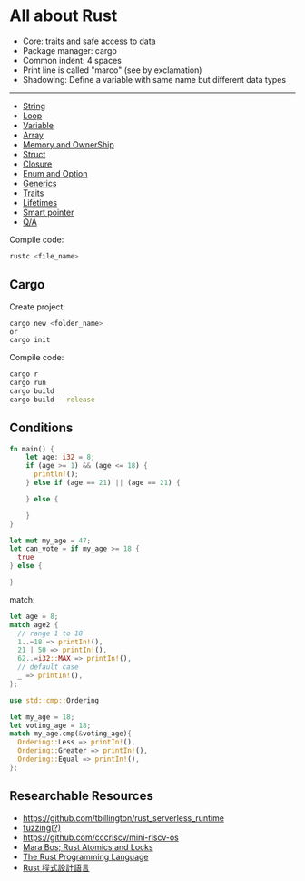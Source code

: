 # All about Rust

- Core: traits and safe access to data
- Package manager: cargo
- Common indent: 4 spaces
- Print line is called "marco" (see by exclamation)
- Shadowing: Define a variable with same name but different data types 

---

- [String](./string/)
- [Loop](./loop/)
- [Variable](./variable/)
- [Array](./array/)
- [Memory and OwnerShip](./memory-and-ownership/)
- [Struct](./struct/)
- [Closure](./closure/)
- [Enum and Option](./enum-and-option/)
- [Generics](./generics/)
- [Traits](./trait/)
- [Lifetimes](./lifetimes/)
- [Smart pointer](./smart-pointers/)
- [Q/A](./qa/)

Compile code:

```sh
rustc <file_name>
```

## Cargo

Create project:

```sh
cargo new <folder_name>
or
cargo init
```

Compile code:

```sh
cargo r
cargo run
cargo build
cargo build --release
```

## Conditions

```rust
fn main() {
    let age: i32 = 8;
    if (age >= 1) && (age <= 18) {
      println!();
    } else if (age == 21) || (age == 21) {

    } else {

    }
}
```

```rust
let mut my_age = 47;
let can_vote = if my_age >= 18 {
  true
} else {

}
```

match:

```rust
let age = 8;
match age2 {
  // range 1 to 18
  1..=18 => printIn!(),
  21 | 50 => printIn!(),
  62..=i32::MAX => printIn!(),
  // default case
  _ => printIn!(),
};

use std::cmp::Ordering

let my_age = 18;
let voting_age = 18;
match my_age.cmp(&voting_age){
  Ordering::Less => printIn!(),
  Ordering::Greater => printIn!(),
  Ordering::Equal => printIn!(),
};
```

## Researchable Resources

- https://github.com/tbillington/rust_serverless_runtime
- [fuzzing(?)](https://github.com/gamozolabs)
- https://github.com/cccriscv/mini-riscv-os
- [Mara Bos; Rust Atomics and Locks](https://marabos.nl/atomics/?fbclid=IwAR0MNn1M8Sty_Pqv2ONLpqX2lL-57d-QGTGGZwYEG0z2E5yO2DlY0_KGFdU)
- [The Rust Programming Language](https://doc.rust-lang.org/stable/book/)
- [Rust 程式設計語言](https://rust-lang.tw/book-tw/title-page.html)
